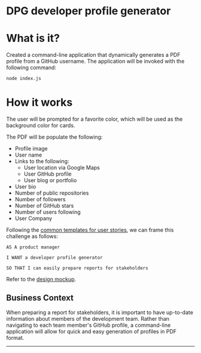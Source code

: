 # DPG developer profile generator

# What is it?
Created a command-line application that dynamically generates a PDF profile from a GitHub username. The application will be invoked with the following command:

```sh
node index.js
```
# How it works
The user will be prompted for a favorite color, which will be used as the background color for cards.

The PDF will be populate the following:

* Profile image
* User name
* Links to the following:
  * User location via Google Maps
  * User GitHub profile
  * User blog or portfolio
* User bio
* Number of public repositories
* Number of followers
* Number of GitHub stars
* Number of users following
* User Company

Following the [common templates for user stories](https://en.wikipedia.org/wiki/User_story#Common_templates), we can frame this challenge as follows:

```
AS A product manager

I WANT a developer profile generator

SO THAT I can easily prepare reports for stakeholders
```

Refer to the [design mockup](./Assets/09-NodeJS-homework-demo.pdf).

## Business Context

When preparing a report for stakeholders, it is important to have up-to-date information about members of the development team. Rather than navigating to each team member's GitHub profile, a command-line application will allow for quick and easy generation of profiles in PDF format.
- - -
